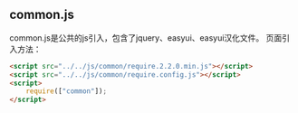 ## common.js

common.js是公共的js引入，包含了jquery、easyui、easyui汉化文件。
页面引入方法：
```html
<script src="../../js/common/require.2.2.0.min.js"></script>
<script src="../../js/common/require.config.js"></script>
<script>
	require(["common"]);
</script>
```
